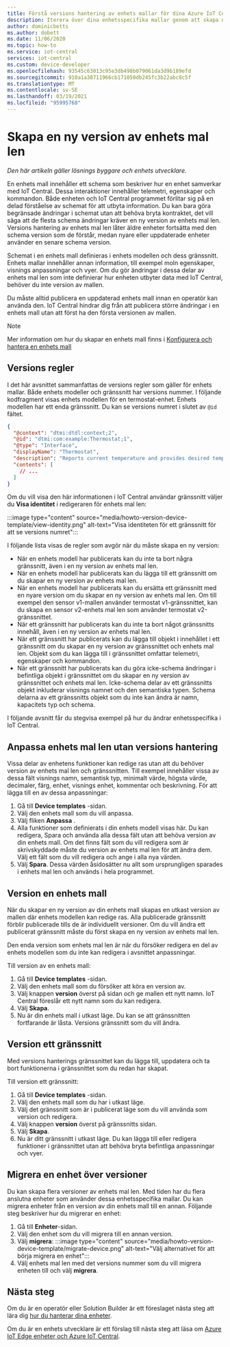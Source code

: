 ```yaml
---
title: Förstå versions hantering av enhets mallar för dina Azure IoT Central-appar | Microsoft Docs
description: Iterera över dina enhetsspecifika mallar genom att skapa nya versioner och utan att påverka dina Live-anslutna enheter
author: dominicbetts
ms.author: dobett
ms.date: 11/06/2020
ms.topic: how-to
ms.service: iot-central
services: iot-central
ms.custom: device-developer
ms.openlocfilehash: 93545c63013c95e3db498b079061da3d9b189efd
ms.sourcegitcommit: 910a1a38711966cb171050db245fc3b22abc8c5f
ms.translationtype: MT
ms.contentlocale: sv-SE
ms.lasthandoff: 03/19/2021
ms.locfileid: "95995768"
---
```

# <a name="create-a-new-device-template-version"></a>Skapa en ny version av enhets mal len

*Den här artikeln gäller lösnings byggare och enhets utvecklare.*

En enhets mall innehåller ett schema som beskriver hur en enhet samverkar med IoT Central. Dessa interaktioner innehåller telemetri, egenskaper och kommandon. Både enheten och IoT Central programmet förlitar sig på en delad förståelse av schemat för att utbyta information. Du kan bara göra begränsade ändringar i schemat utan att behöva bryta kontraktet, det vill säga att de flesta schema ändringar kräver en ny version av enhets mal len. Versions hantering av enhets mal len låter äldre enheter fortsätta med den schema version som de förstår, medan nyare eller uppdaterade enheter använder en senare schema version.

Schemat i en enhets mall definieras i enhets modellen och dess gränssnitt. Enhets mallar innehåller annan information, till exempel moln egenskaper, visnings anpassningar och vyer. Om du gör ändringar i dessa delar av enhets mal len som inte definierar hur enheten utbyter data med IoT Central, behöver du inte version av mallen.

Du måste alltid publicera en uppdaterad enhets mall innan en operatör kan använda den. IoT Central hindrar dig från att publicera större ändringar i en enhets mall utan att först ha den första versionen av mallen.

> [!NOTE]
> Mer information om hur du skapar en enhets mall finns i [Konfigurera och hantera en enhets mall](howto-set-up-template.md)

## <a name="versioning-rules"></a>Versions regler

I det här avsnittet sammanfattas de versions regler som gäller för enhets mallar. Både enhets modeller och gränssnitt har versions nummer. I följande kodfragment visas enhets modellen för en termostat-enhet. Enhets modellen har ett enda gränssnitt. Du kan se versions numret i slutet av `@id` fältet.

```json
{
  "@context": "dtmi:dtdl:context;2",
  "@id": "dtmi:com:example:Thermostat;1",
  "@type": "Interface",
  "displayName": "Thermostat",
  "description": "Reports current temperature and provides desired temperature control.",
  "contents": [
    // ...
  ]
}
```

Om du vill visa den här informationen i IoT Central användar gränssnitt väljer du **Visa identitet** i redigeraren för enhets mal len:

:::image type="content" source="media/howto-version-device-template/view-identity.png" alt-text="Visa identiteten för ett gränssnitt för att se versions numret":::

I följande lista visas de regler som avgör när du måste skapa en ny version:

* När en enhets modell har publicerats kan du inte ta bort några gränssnitt, även i en ny version av enhets mal len.
* När en enhets modell har publicerats kan du lägga till ett gränssnitt om du skapar en ny version av enhets mal len.
* När en enhets modell har publicerats kan du ersätta ett gränssnitt med en nyare version om du skapar en ny version av enhets mal len. Om till exempel den sensor v1-mallen använder termostat v1-gränssnittet, kan du skapa en sensor v2-enhets mal len som använder termostat v2-gränssnittet.
* När ett gränssnitt har publicerats kan du inte ta bort något gränssnitts innehåll, även i en ny version av enhets mal len.
* När ett gränssnitt har publicerats kan du lägga till objekt i innehållet i ett gränssnitt om du skapar en ny version av gränssnittet och enhets mal len. Objekt som du kan lägga till i gränssnittet omfattar telemetri, egenskaper och kommandon.
* När ett gränssnitt har publicerats kan du göra icke-schema ändringar i befintliga objekt i gränssnittet om du skapar en ny version av gränssnittet och enhets mal len. Icke-schema delar av ett gränssnitts objekt inkluderar visnings namnet och den semantiska typen. Schema delarna av ett gränssnitts objekt som du inte kan ändra är namn, kapacitets typ och schema.

I följande avsnitt får du stegvisa exempel på hur du ändrar enhetsspecifika i IoT Central.

## <a name="customize-the-device-template-without-versioning"></a>Anpassa enhets mal len utan versions hantering

Vissa delar av enhetens funktioner kan redige ras utan att du behöver version av enhets mal len och gränssnitten. Till exempel innehåller vissa av dessa fält visnings namn, semantisk typ, minimalt värde, högsta värde, decimaler, färg, enhet, visnings enhet, kommentar och beskrivning. För att lägga till en av dessa anpassningar:

1. Gå till **Device templates** -sidan.
1. Välj den enhets mall som du vill anpassa.
1. Välj fliken **Anpassa** .
1. Alla funktioner som definierats i din enhets modell visas här. Du kan redigera, Spara och använda alla dessa fält utan att behöva version av din enhets mall. Om det finns fält som du vill redigera som är skrivskyddade måste du version av enhets mal len för att ändra dem. Välj ett fält som du vill redigera och ange i alla nya värden.
1. Välj **Spara**. Dessa värden åsidosätter nu allt som ursprungligen sparades i enhets mal len och används i hela programmet.

## <a name="version-a-device-template"></a>Version en enhets mall

När du skapar en ny version av din enhets mall skapas en utkast version av mallen där enhets modellen kan redige ras. Alla publicerade gränssnitt förblir publicerade tills de är individuellt versioner. Om du vill ändra ett publicerat gränssnitt måste du först skapa en ny version av enhets mal len.

Den enda version som enhets mal len är när du försöker redigera en del av enhets modellen som du inte kan redigera i avsnittet anpassningar.

Till version av en enhets mall:

1. Gå till **Device templates** -sidan.
1. Välj den enhets mall som du försöker att köra en version av.
1. Välj knappen **version** överst på sidan och ge mallen ett nytt namn. IoT Central föreslår ett nytt namn som du kan redigera.
1. Välj **Skapa**.
1. Nu är din enhets mall i utkast läge. Du kan se att gränssnitten fortfarande är låsta. Versions gränssnitt som du vill ändra.

## <a name="version-an-interface"></a>Version ett gränssnitt

Med versions hanterings gränssnittet kan du lägga till, uppdatera och ta bort funktionerna i gränssnittet som du redan har skapat.

Till version ett gränssnitt:

1. Gå till **Device templates** -sidan.
1. Välj den enhets mall som du har i utkast läge.
1. Välj det gränssnitt som är i publicerat läge som du vill använda som version och redigera.
1. Välj knappen **version** överst på gränssnitts sidan.
1. Välj **Skapa**.
1. Nu är ditt gränssnitt i utkast läge. Du kan lägga till eller redigera funktioner i gränssnittet utan att behöva bryta befintliga anpassningar och vyer.

## <a name="migrate-a-device-across-versions"></a>Migrera en enhet över versioner

Du kan skapa flera versioner av enhets mal len. Med tiden har du flera anslutna enheter som använder dessa enhetsspecifika mallar. Du kan migrera enheter från en version av din enhets mall till en annan. Följande steg beskriver hur du migrerar en enhet:

1. Gå till **Enheter**-sidan.
1. Välj den enhet som du vill migrera till en annan version.
1. Välj **migrera**:  :::image type="content" source="media/howto-version-device-template/migrate-device.png" alt-text="Välj alternativet för att börja migrera en enhet":::
1. Välj enhets mal len med det versions nummer som du vill migrera enheten till och välj **migrera**.

## <a name="next-steps"></a>Nästa steg

Om du är en operatör eller Solution Builder är ett föreslaget nästa steg att lära dig [hur du hanterar dina enheter](./howto-manage-devices.md).

Om du är en enhets utvecklare är ett förslag till nästa steg att läsa om [Azure IoT Edge enheter och Azure IoT Central](./concepts-iot-edge.md).
